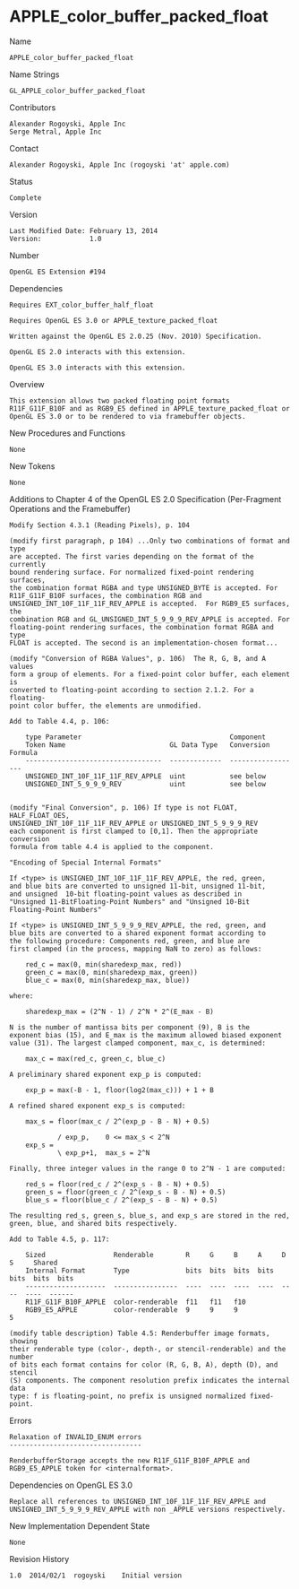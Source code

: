 # APPLE_color_buffer_packed_float

Name

    APPLE_color_buffer_packed_float

Name Strings

    GL_APPLE_color_buffer_packed_float

Contributors

    Alexander Rogoyski, Apple Inc
    Serge Metral, Apple Inc

Contact

    Alexander Rogoyski, Apple Inc (rogoyski 'at' apple.com)

Status

    Complete

Version

    Last Modified Date: February 13, 2014
    Version:            1.0

Number

    OpenGL ES Extension #194

Dependencies

    Requires EXT_color_buffer_half_float

    Requires OpenGL ES 3.0 or APPLE_texture_packed_float

    Written against the OpenGL ES 2.0.25 (Nov. 2010) Specification.

    OpenGL ES 2.0 interacts with this extension.

    OpenGL ES 3.0 interacts with this extension.
    
Overview

    This extension allows two packed floating point formats 
    R11F_G11F_B10F and as RGB9_E5 defined in APPLE_texture_packed_float or
    OpenGL ES 3.0 or to be rendered to via framebuffer objects.

New Procedures and Functions

    None

New Tokens

    None

Additions to Chapter 4 of the OpenGL ES 2.0 Specification (Per-Fragment
Operations and the Framebuffer)

    Modify Section 4.3.1 (Reading Pixels), p. 104

    (modify first paragraph, p 104) ...Only two combinations of format and type
    are accepted. The first varies depending on the format of the currently
    bound rendering surface. For normalized fixed-point rendering surfaces,
    the combination format RGBA and type UNSIGNED_BYTE is accepted. For 
    R11F_G11F_B10F surfaces, the combination RGB and 
    UNSIGNED_INT_10F_11F_11F_REV_APPLE is accepted.  For RGB9_E5 surfaces, the
    combination RGB and GL_UNSIGNED_INT_5_9_9_9_REV_APPLE is accepted. For
    floating-point rendering surfaces, the combination format RGBA and type
    FLOAT is accepted. The second is an implementation-chosen format...
    
    (modify "Conversion of RGBA Values", p. 106)  The R, G, B, and A values
    form a group of elements. For a fixed-point color buffer, each element is
    converted to floating-point according to section 2.1.2. For a floating-
    point color buffer, the elements are unmodified.

    Add to Table 4.4, p. 106:

        type Parameter                                     Component
        Token Name                          GL Data Type   Conversion Formula
        ----------------------------------  -------------  ------------------
        UNSIGNED_INT_10F_11F_11F_REV_APPLE  uint           see below
        UNSIGNED_INT_5_9_9_9_REV            uint           see below
        
    
    (modify "Final Conversion", p. 106) If type is not FLOAT, HALF_FLOAT_OES,
    UNSIGNED_INT_10F_11F_11F_REV_APPLE or UNSIGNED_INT_5_9_9_9_REV
    each component is first clamped to [0,1]. Then the appropriate conversion
    formula from table 4.4 is applied to the component.
    
    "Encoding of Special Internal Formats"
    
    If <type> is UNSIGNED_INT_10F_11F_11F_REV_APPLE, the red, green, 
    and blue bits are converted to unsigned 11-bit, unsigned 11-bit, 
    and unsigned  10-bit floating-point values as described in 
    "Unsigned 11-BitFloating-Point Numbers" and "Unsigned 10-Bit 
    Floating-Point Numbers"
    
    If <type> is UNSIGNED_INT_5_9_9_9_REV_APPLE, the red, green, and 
    blue bits are converted to a shared exponent format according to 
    the following procedure: Components red, green, and blue are 
    first clamped (in the process, mapping NaN to zero) as follows:

        red_c = max(0, min(sharedexp_max, red)) 
        green_c = max(0, min(sharedexp_max, green)) 
        blue_c = max(0, min(sharedexp_max, blue))
    
    where:
    
        sharedexp_max = (2^N - 1) / 2^N * 2^(E_max - B)
        
    N is the number of mantissa bits per component (9), B is the 
    exponent bias (15), and E_max is the maximum allowed biased exponent 
    value (31). The largest clamped component, max_c, is determined:
        
        max_c = max(red_c, green_c, blue_c)
        
    A preliminary shared exponent exp_p is computed:
    
        exp_p = max(-B - 1, floor(log2(max_c))) + 1 + B
        
    A refined shared exponent exp_s is computed:
    
        max_s = floor(max_c / 2^(exp_p - B - N) + 0.5)
        
                / exp_p,    0 <= max_s < 2^N
        exp_s = 
                \ exp_p+1,  max_s = 2^N
                
    Finally, three integer values in the range 0 to 2^N - 1 are computed:
    
        red_s = floor(red_c / 2^(exp_s - B - N) + 0.5)
        green_s = floor(green_c / 2^(exp_s - B - N) + 0.5)
        blue_s = floor(blue_c / 2^(exp_s - B - N) + 0.5)

    The resulting red_s, green_s, blue_s, and exp_s are stored in the red, 
    green, blue, and shared bits respectively.

    Add to Table 4.5, p. 117:

        Sized                 Renderable        R     G     B     A     D     S     Shared
        Internal Format       Type              bits  bits  bits  bits  bits  bits  bits
        --------------------  ----------------  ----  ----  ----  ----  ----  ----  ------
        R11F_G11F_B10F_APPLE  color-renderable  f11   f11   f10
        RGB9_E5_APPLE         color-renderable  9     9     9                       5

    (modify table description) Table 4.5: Renderbuffer image formats, showing
    their renderable type (color-, depth-, or stencil-renderable) and the number
    of bits each format contains for color (R, G, B, A), depth (D), and stencil
    (S) components. The component resolution prefix indicates the internal data
    type: f is floating-point, no prefix is unsigned normalized fixed-point.

Errors

    Relaxation of INVALID_ENUM errors 
    ---------------------------------

    RenderbufferStorage accepts the new R11F_G11F_B10F_APPLE and 
    RGB9_E5_APPLE token for <internalformat>.

Dependencies on OpenGL ES 3.0

    Replace all references to UNSIGNED_INT_10F_11F_11F_REV_APPLE and 
    UNSIGNED_INT_5_9_9_9_REV_APPLE with non _APPLE versions respectively.

New Implementation Dependent State

    None

Revision History

    1.0  2014/02/1  rogoyski    Initial version


